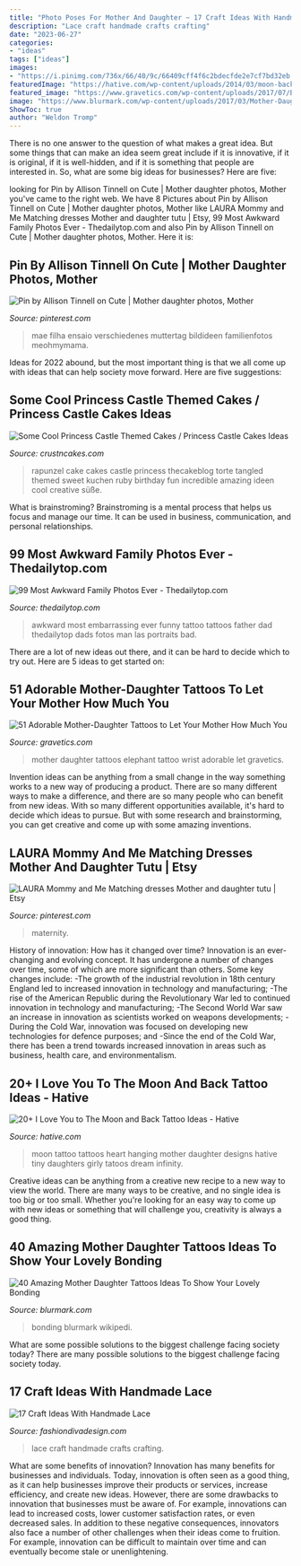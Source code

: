 ```yaml
---
title: "Photo Poses For Mother And Daughter ~ 17 Craft Ideas With Handmade Lace"
description: "Lace craft handmade crafts crafting"
date: "2023-06-27"
categories:
- "ideas"
tags: ["ideas"]
images:
- "https://i.pinimg.com/736x/66/40/9c/66409cff4f6c2bdecfde2e7cf7bd32eb.jpg"
featuredImage: "https://hative.com/wp-content/uploads/2014/03/moon-back-tattoos/10-heart-hanging-on-moon.jpg"
featured_image: "https://www.gravetics.com/wp-content/uploads/2017/07/Baby-Elephant-On-Wrist-Mother-Daugter-Tattoo.jpg"
image: "https://www.blurmark.com/wp-content/uploads/2017/03/Mother-Daughter-Tattoo-Design-12.jpg"
ShowToc: true
author: "Weldon Tromp"
---
```



There is no one answer to the question of what makes a great idea. But some things that can make an idea seem great include if it is innovative, if it is original, if it is well-hidden, and if it is something that people are interested in.  So, what are some big ideas for businesses? Here are five: 

	

		
looking for Pin by Allison Tinnell on Cute | Mother daughter photos, Mother you've came to the right web. We have 8 Pictures about Pin by Allison Tinnell on Cute | Mother daughter photos, Mother like LAURA Mommy and Me Matching dresses Mother and daughter tutu | Etsy, 99 Most Awkward Family Photos Ever - Thedailytop.com and also Pin by Allison Tinnell on Cute | Mother daughter photos, Mother. Here it is:
		
    
## Pin By Allison Tinnell On Cute | Mother Daughter Photos, Mother

<img loading=lazy src="https://i.pinimg.com/736x/26/66/80/2666801e7c1db84a01e078889a8768ef--blonde-baby-girl-blonde-babies.jpg" onerror="this.onerror=null;this.src='https://tse2.mm.bing.net/th?id=OIP.9iSFhVVQk3F48_jQe8BEaAAAAA&amp;pid=15.1';" alt="Pin by Allison Tinnell on Cute | Mother daughter photos, Mother">

_Source: pinterest.com_

>mae filha ensaio verschiedenes muttertag bildideen familienfotos meohmymama. 

	

Ideas for 2022 abound, but the most important thing is that we all come up with ideas that can help society move forward. Here are five suggestions: 

    
## Some Cool Princess Castle Themed Cakes / Princess Castle Cakes Ideas

<img loading=lazy src="http://www.crustncakes.com/blog/wp-content/uploads/2015/07/7888325a163eac5c9eb49cb1dd3d192a.jpg" onerror="this.onerror=null;this.src='https://tse4.mm.bing.net/th?id=OIP.XozsMi2Ze4i8abibsh1FpgHaQ-&amp;pid=15.1';" alt="Some Cool Princess Castle Themed Cakes / Princess Castle Cakes Ideas">

_Source: crustncakes.com_

>rapunzel cake cakes castle princess thecakeblog torte tangled themed sweet kuchen ruby birthday fun incredible amazing ideen cool creative süße. 

	

What is brainstroming? Brainstroming is a mental process that helps us focus and manage our time. It can be used in business, communication, and personal relationships.

    
## 99 Most Awkward Family Photos Ever - Thedailytop.com

<img loading=lazy src="http://www.thedailytop.com/wp-content/uploads/2014/05/Awkward-Family-Photos-62.jpg" onerror="this.onerror=null;this.src='https://tse3.mm.bing.net/th?id=OIP.v7eAoX_RP3uOhfzvDQMVbAHaKI&amp;pid=15.1';" alt="99 Most Awkward Family Photos Ever - Thedailytop.com">

_Source: thedailytop.com_

>awkward most embarrassing ever funny tattoo tattoos father dad thedailytop dads fotos man las portraits bad. 

	

There are a lot of new ideas out there, and it can be hard to decide which to try out. Here are 5 ideas to get started on: 

    
## 51 Adorable Mother-Daughter Tattoos To Let Your Mother How Much You

<img loading=lazy src="https://www.gravetics.com/wp-content/uploads/2017/07/Baby-Elephant-On-Wrist-Mother-Daugter-Tattoo.jpg" onerror="this.onerror=null;this.src='https://tse4.mm.bing.net/th?id=OIP.ssPIsg5pRH7InLZGqFw_JQHaJQ&amp;pid=15.1';" alt="51 Adorable Mother-Daughter Tattoos to Let Your Mother How Much You">

_Source: gravetics.com_

>mother daughter tattoos elephant tattoo wrist adorable let gravetics. 

	

Invention ideas can be anything from a small change in the way something works to a new way of producing a product. There are so many different ways to make a difference, and there are so many people who can benefit from new ideas. With so many different opportunities available, it's hard to decide which ideas to pursue. But with some research and brainstorming, you can get creative and come up with some amazing inventions.

    
## LAURA Mommy And Me Matching Dresses Mother And Daughter Tutu | Etsy

<img loading=lazy src="https://i.pinimg.com/736x/66/40/9c/66409cff4f6c2bdecfde2e7cf7bd32eb.jpg" onerror="this.onerror=null;this.src='https://tse3.mm.bing.net/th?id=OIP.Zv69IwyhlW1UMkZ2K_IYcAHaLH&amp;pid=15.1';" alt="LAURA Mommy and Me Matching dresses Mother and daughter tutu | Etsy">

_Source: pinterest.com_

>maternity. 

	

History of innovation: How has it changed over time?
Innovation is an ever-changing and evolving concept. It has undergone a number of changes over time, some of which are more significant than others. 
Some key changes include: 
-The growth of the industrial revolution in 18th century England led to increased innovation in technology and manufacturing; 
-The rise of the American Republic during the Revolutionary War led to continued innovation in technology and manufacturing; 
-The Second World War saw an increase in innovation as scientists worked on weapons developments; 
-During the Cold War, innovation was focused on developing new technologies for defence purposes; and 
-Since the end of the Cold War, there has been a trend towards increased innovation in areas such as business, health care, and environmentalism.

    
## 20+ I Love You To The Moon And Back Tattoo Ideas - Hative

<img loading=lazy src="https://hative.com/wp-content/uploads/2014/03/moon-back-tattoos/10-heart-hanging-on-moon.jpg" onerror="this.onerror=null;this.src='https://tse4.mm.bing.net/th?id=OIP.Y66lFj6WvbbpY8q5mSiwrAHaFj&amp;pid=15.1';" alt="20+ I Love You to The Moon and Back Tattoo Ideas - Hative">

_Source: hative.com_

>moon tattoo tattoos heart hanging mother daughter designs hative tiny daughters girly tatoos dream infinity. 

	

Creative ideas can be anything from a creative new recipe to a new way to view the world. There are many ways to be creative, and no single idea is too big or too small. Whether you're looking for an easy way to come up with new ideas or something that will challenge you, creativity is always a good thing.

    
## 40 Amazing Mother Daughter Tattoos Ideas To Show Your Lovely Bonding

<img loading=lazy src="https://www.blurmark.com/wp-content/uploads/2017/03/Mother-Daughter-Tattoo-Design-12.jpg" onerror="this.onerror=null;this.src='https://tse1.mm.bing.net/th?id=OIP.k8MztsRXk16ZRTbWA9w1JwHaJ4&amp;pid=15.1';" alt="40 Amazing Mother Daughter Tattoos Ideas To Show Your Lovely Bonding">

_Source: blurmark.com_

>bonding blurmark wikipedi. 

	

What are some possible solutions to the biggest challenge facing society today?
There are many possible solutions to the biggest challenge facing society today.

    
## 17 Craft Ideas With Handmade Lace

<img loading=lazy src="https://www.fashiondivadesign.com/wp-content/uploads/2013/03/Craft-Ideas-With-Handmade-Lace-16.jpg" onerror="this.onerror=null;this.src='https://tse1.mm.bing.net/th?id=OIP.MgE2IvaGox6jt3Ml17xJNgHaFj&amp;pid=15.1';" alt="17 Craft Ideas With Handmade Lace">

_Source: fashiondivadesign.com_

>lace craft handmade crafts crafting. 

	

What are some benefits of innovation?
Innovation has many benefits for businesses and individuals. Today, innovation is often seen as a good thing, as it can help businesses improve their products or services, increase efficiency, and create new ideas. However, there are some drawbacks to innovation that businesses must be aware of. For example, innovations can lead to increased costs, lower customer satisfaction rates, or even decreased sales. In addition to these negative consequences, innovators also face a number of other challenges when their ideas come to fruition. For example, innovation can be difficult to maintain over time and can eventually become stale or unenlightening.


